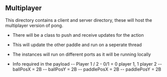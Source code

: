 ## Multiplayer
This directory contains a client and server directory, these will host the multiplayer version
of pong.

- There will be a class to push and receive updates for the action
- This will update the other paddle and run on a seperate thread
- The instances will run on different ports as it will be running locally

- Info required in the payload
-- Player 1 / 2 - 0/1 = 0 player 1, 1 player 2
-- ballPosX = 2B
-- ballPosY = 2B
-- paddlePosX = 2B
-- paddlePosY = 2B
